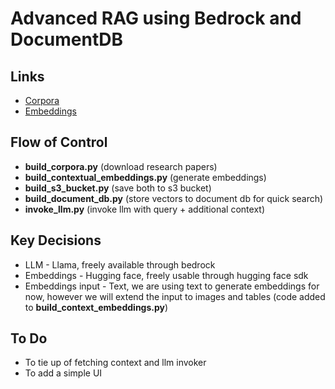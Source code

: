 # Advanced RAG using Bedrock and DocumentDB


## Links
- [Corpora](https://us-east-2.console.aws.amazon.com/s3/buckets/jph6705-msai490-practicum?region=us-east-2&bucketType=general&tab=objects)
- [Embeddings](https://us-east-2.console.aws.amazon.com/s3/buckets/jph6705-msai490-practicum?region=us-east-2&bucketType=general&tab=objects)


## Flow of Control
- **build_corpora.py** (download research papers)
- **build_contextual_embeddings.py** (generate embeddings)
- **build_s3_bucket.py** (save both to s3 bucket)
- **build_document_db.py** (store vectors to document db for quick search)
- **invoke_llm.py** (invoke llm with query + additional context)


## Key Decisions
- LLM - Llama, freely available through bedrock
- Embeddings - Hugging face, freely usable through hugging face sdk
- Embeddings input - Text, we are using text to generate embeddings for now, however we will extend the input to images and tables (code added to **build_context_embeddings.py**)

## To Do
- To tie up of fetching context and llm invoker
- To add a simple UI